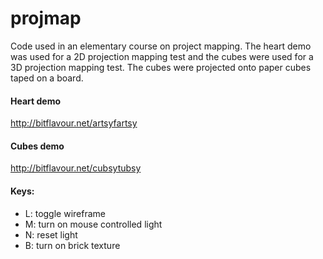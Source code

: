 # projmap

Code used in an elementary course on project mapping. The heart demo was used for a 2D projection mapping test and the cubes were used for a 3D projection mapping test. The cubes were projected onto paper cubes taped on a board.

#### Heart demo
http://bitflavour.net/artsyfartsy

#### Cubes demo
http://bitflavour.net/cubsytubsy

#### Keys:
- L: toggle wireframe
- M: turn on mouse controlled light
- N: reset light
- B: turn on brick texture
